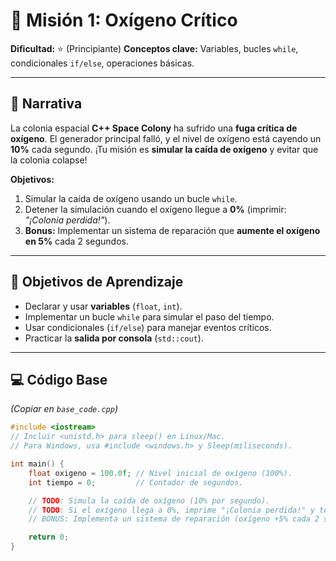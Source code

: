 # 🚀 Misión 1: Oxígeno Crítico

**Dificultad:** ⭐ (Principiante)
**Conceptos clave:** Variables, bucles `while`, condicionales `if/else`, operaciones básicas.

---

## 📖 Narrativa
La colonia espacial **C++ Space Colony** ha sufrido una **fuga crítica de oxígeno**. El generador principal falló, y el nivel de oxígeno está cayendo un **10%** cada segundo. ¡Tu misión es **simular la caída de oxígeno** y evitar que la colonia colapse!

**Objetivos:**
1. Simular la caída de oxígeno usando un bucle `while`.
2. Detener la simulación cuando el oxígeno llegue a **0%** (imprimir: *"¡Colonia perdida!"*).
3. **Bonus:** Implementar un sistema de reparación que **aumente el oxígeno en 5%** cada 2 segundos.

---

## 🎯 Objetivos de Aprendizaje
- Declarar y usar **variables** (`float`, `int`).
- Implementar un bucle `while` para simular el paso del tiempo.
- Usar condicionales (`if/else`) para manejar eventos críticos.
- Practicar la **salida por consola** (`std::cout`).

---

## 💻 Código Base
*(Copiar en `base_code.cpp`)*

```cpp
#include <iostream>
// Incluir <unistd.h> para sleep() en Linux/Mac.
// Para Windows, usa #include <windows.h> y Sleep(miliseconds).

int main() {
    float oxigeno = 100.0f; // Nivel inicial de oxígeno (100%).
    int tiempo = 0;         // Contador de segundos.

    // TODO: Simula la caída de oxígeno (10% por segundo).
    // TODO: Si el oxígeno llega a 0%, imprime "¡Colonia perdida!" y termina el programa.
    // BONUS: Implementa un sistema de reparación (oxígeno +5% cada 2 segundos).

    return 0;
}

